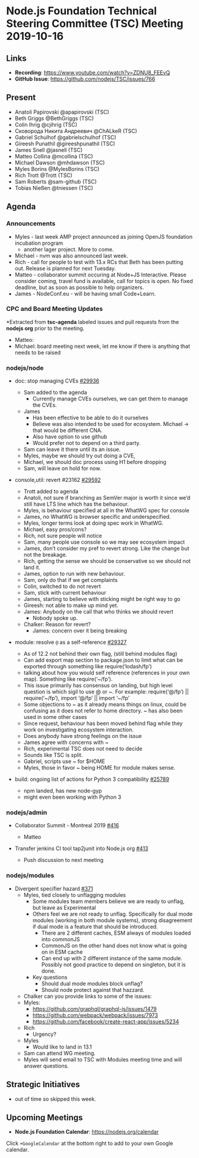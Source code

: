 # Node.js Foundation Technical Steering Committee (TSC) Meeting 2019-10-16

## Links

* **Recording**:  https://www.youtube.com/watch?v=ZDNU8_FEEvQ
* **GitHub Issue**: https://github.com/nodejs/TSC/issues/766

## Present

* Anatoli Papirovski @apapirovski (TSC)
* Beth Griggs @BethGriggs (TSC)
* Colin Ihrig @cjihrig (TSC)
* Сковорода Никита Андреевич @ChALkeR (TSC)
* Gabriel Schulhof @gabrielschulhof (TSC)
* Gireesh Punathil @gireeshpunathil (TSC)
* James Snell @jasnell (TSC)
* Matteo Collina @mcollina (TSC)
* Michael Dawson @mhdawson (TSC)
* Myles Borins @MylesBorins (TSC)
* Rich Trott @Trott (TSC)
* Sam Roberts @sam-github (TSC)
* Tobias Nießen @tniessen (TSC)

## Agenda

### Announcements
  * Myles - last week AMP project announced as joining OpenJS foundation incubation program
    * another lager project.  More to come.
  * Michael - nvm was also announced last week.
  * Rich - call for people to test with 13.x RCs that Beth has been putting out.  Release is
    planned for next Tuesday.
  * Matteo - collaborator summit occuring at Node+JS Interactive. Please consider coming,
    travel fund is available, call for topics is open.  No fixed deadline, but as soon as possible
    to help organizers.
  * James - NodeConf.eu - will be having small Code+Learn.

### CPC and Board Meeting Updates
 
*Extracted from **tsc-agenda** labeled issues and pull requests from the **nodejs org** prior to the meeting.

* Matteo: 
* Michael: board meeting next week, let me know if there is anything that needs to be raised

### nodejs/node

* doc: stop managing CVEs [#29936](https://github.com/nodejs/node/pull/29936)
  * Sam added to the agenda
    * Currently manage CVEs ourselves, we can get them to manage the CVEs.
  * James
    * Has been effective to be able to do it ourselves
    * Believe was also intended to be used for ecosystem. Michael -> that would be
      different CNA.
    * Also have option to use github
    * Would prefer not to depend on a third party.
  * Sam can leave it there until its an issue.
  * Myles, maybe we should try out doing a CVE, 
  * Michael, we should doc process using H1 before dropping
  * Sam, will leave on hold for now.

* console,util: revert #23162 [#29592](https://github.com/nodejs/node/pull/29592)
  * Trott added to agenda
  * Anatoli, not sure if branching as SemVer major is worth it since we’d still have LTS
    line which has the behaviour.
  * Myles, is behaviour specified at all in the WhatWG spec for console
  * James, no WhatWG is browser specific and underspecified.
  * Myles, longer terms look at doing spec work in WhatWG.
  * Michael, easy pros/cons?
  * Rich, not sure people will notice
  * Sam, many people use console so we may see ecosystem impact
  * James, don’t consider my pref to revert strong. Like the change but not the breakage.
  * Rich, getting the sense we should be conservative so we should not land it.
  * James, option to run with new behaviour.
  * Sam, only do that if we get complaints
  * Colin, switched to do not revert
  * Sam, stick with current behaviour
  * James, starting to believe with sticking might be right way to go
  * Gireesh: not able to make up mind yet.
  * James: Anybody on the call that who thinks we should revert
    * Nobody spoke up.
  * Chalker: Reason for revert?
    * James: concern over it being breaking
 
* module: resolve `@` as a self-reference [#29327](https://github.com/nodejs/node/pull/29327)
  * As of 12.2 not behind their own flag, (still behind modules flag)
  * Can add export map section to package.json to limit what can be exported through
    something like require(‘lodash/fp’)
  * talking about how you would self reference (references in your own map).  Something
    like require(‘~/fp’).  
  * This issue primarily has consensus on landing, but high level question is which sigil to 
    use @ or ~. For example: require(‘@/fp’) || require(‘~/fp’), import ‘@/fp’ || import ‘~/fp’
  * Some objections to ~ as it already means things on linux, could be confusing as it does
    not refer to home directory.  ~ has also been used in some other cases
  * Since request, behaviour has been moved behind flag while they work on investigating
    ecosystem interaction.
  * Does anybody have strong feelings on the issue
  * James agree with concerns with ~
  * Rich, experimental TSC does not need to decide
  * Sounds like TSC is split.
  * Gabriel, scripts use ~ for $HOME
  * Myles, those in favor ~ being HOME for module makes sense.

* build: ongoing list of actions for Python 3 compatibility [#25789](https://github.com/nodejs/node/issues/25789)
  * npm landed, has new node-gyp
  * might even been working with Python 3

### nodejs/admin

* Collaborator Summit - Montreal 2019 [#416](https://github.com/nodejs/admin/issues/416)
  * Matteo

* Transfer jenkins CI tool tap2junit into Node.js org [#413](https://github.com/nodejs/admin/issues/413)
  * Push discussion to next meeting

### nodejs/modules

* Divergent specifier hazard [#371](https://github.com/nodejs/modules/issues/371)
  * Myles, tied closely to unflagging modules
    * Some modules team members believe we are ready to unflag, but leave as 
       Experimental
    * Others feel we are not ready to unflag. Specifically for dual mode modules
       (working in both module systems), strong disagreement if dual mode is a 
       feature that should be introduced.  
       * There are 2 different caches, ESM always of modules loaded into commonJS
       * CommonJS on the other hand does not know what is going on in ESM cache
       * Can end up with 2 different instance of the same module. Possibly not
         good practice to depend on singleton, but it is done. 
    * Key questions
      * Should dual mode modules block unflag?
      * Should node protect against that hazzard.
  * Chalker can you provide links to some of the issues:
  * Myles:
    * https://github.com/graphql/graphql-js/issues/1479
    * https://github.com/webpack/webpack/issues/7973
    * https://github.com/facebook/create-react-app/issues/5234
  * Rich
    * Urgency?
  * Myles
    * Would like to land in 13.1
  * Sam can attend WG meeting.
  * Myles will send email to TSC with Modules meeting time and will answer questions.
      
## Strategic Initiatives

* out of time so skipped this week.

## Upcoming Meetings

* **Node.js Foundation Calendar**: https://nodejs.org/calendar

Click `+GoogleCalendar` at the bottom right to add to your own Google calendar.


